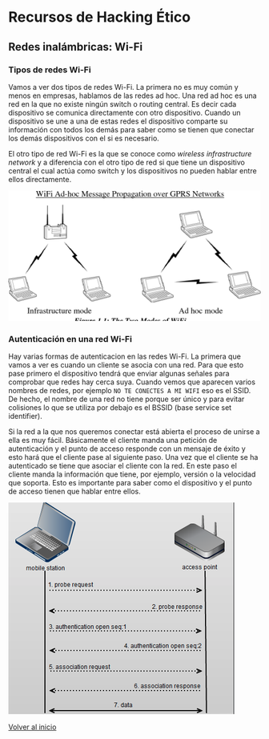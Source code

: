 # Recursos de Hacking Ético

## Redes inalámbricas: Wi-Fi

### Tipos de redes Wi-Fi

Vamos a ver dos tipos de redes Wi-Fi. La primera no es muy común y menos en empresas, hablamos de las redes ad hoc. Una red ad hoc es una red en la que no existe ningún switch o routing central. Es decir cada dispositivo se comunica directamente con otro dispositivo. Cuando un dispositivo se une a una de estas redes el dispositivo comparte su información con todos los demás para saber como se tienen que conectar los demás dispositivos con el si es necesario.

El otro tipo de red Wi-Fi es la que se conoce como *wireless infrastructure network* y a diferencia con el otro tipo de red si que tiene un dispositivo central el cual actúa como switch y los dispositivos no pueden hablar entre ellos directamente.

![wifi networks](./../../img/wifinetworks.png)

### Autenticación en una red Wi-Fi

Hay varias formas de autenticacion en las redes Wi-Fi. La primera que vamos a ver es cuando un cliente se asocia con una red. Para que esto pase primero el dispositivo tendrá que enviar algunas señales para comprobar que redes hay cerca suya. Cuando vemos que aparecen varios nombres de redes, por ejemplo `NO TE CONECTES A MI WIFI` eso es el SSID. De hecho, el nombre de una red no tiene porque ser único y para evitar colisiones lo que se utiliza por debajo es el BSSID (base service set identifier).

Si la red a la que nos queremos conectar está abierta el proceso de unirse a ella es muy fácil. Básicamente el cliente manda una petición de autenticación y el punto de acceso responde con un mensaje de éxito y esto hará que el cliente pase al siguiente paso. Una vez que el cliente se ha autenticado se tiene que asociar el cliente con la red. En este paso el cliente manda la información que tiene, por ejemplo, versión o la velocidad que soporta. Esto es importante para saber como el dispositivo y el punto de acceso tienen que hablar entre ellos.

![wirelessFlow](./../../img/authAndAssociation.png)


[Volver al inicio](./../../README.md)
